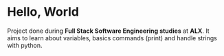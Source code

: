 # Hello, World
Project done during **Full Stack Software Engineering studies** at **ALX**. It aims to learn about variables, basics commands (print) and handle strings with python.
